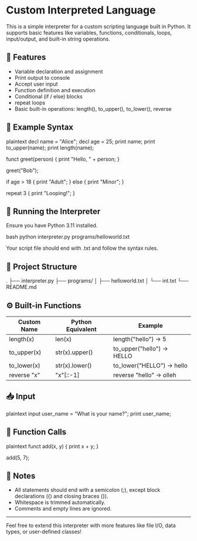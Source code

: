 # Custom Interpreted Language

This is a simple interpreter for a custom scripting language built in Python. It supports basic features like variables, functions, conditionals, loops, input/output, and built-in string operations.

## 🧠 Features

- Variable declaration and assignment
- Print output to console
- Accept user input
- Function definition and execution
- Conditional (if / else) blocks
- repeat loops
- Basic built-in operations: length(), to_upper(), to_lower(), reverse

## 📜 Example Syntax

plaintext
decl name = "Alice";
decl age = 25;
print name;
print to_upper(name);
print length(name);

funct greet(person) {
    print "Hello, " + person;
}

greet("Bob");

if age > 18 {
    print "Adult";
} else {
    print "Minor";
}

repeat 3 {
    print "Looping!";
}


## 🚀 Running the Interpreter

Ensure you have Python 3.11 installed.

bash
python interpreter.py programs/helloworld.txt


Your script file should end with .txt and follow the syntax rules.

## 📂 Project Structure


.
├── interpreter.py
├── programs/
│   ├── helloworld.txt
│   └── int.txt
└── README.md


## ⚙ Built-in Functions

| Custom Name    | Python Equivalent          | Example                      |
|----------------|----------------------------|------------------------------|
| length(x)    | len(x)                   | length("hello") → 5        |
| to_upper(x)  | str(x).upper()           | to_upper("hello") → HELLO  |
| to_lower(x)  | str(x).lower()           | to_lower("HELLO") → hello  |
| reverse "x"  | "x"[::-1]                | reverse "hello" → olleh    |

## 📥 Input

plaintext
input user_name = "What is your name?";
print user_name;


## 🧪 Function Calls

plaintext
funct add(x, y) {
    print x + y;
}

add(5, 7);


## 📌 Notes

- All statements should end with a semicolon (;), except block declarations ({) and closing braces (}).
- Whitespace is trimmed automatically.
- Comments and empty lines are ignored.

---

Feel free to extend this interpreter with more features like file I/O, data types, or user-defined classes!